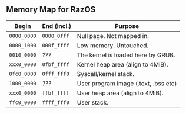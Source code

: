 ## Memory Map for RazOS

| Begin       | End (incl.) | Purpose
| ----------- | ----------- | -------
| `0000_0000` | `0000_0fff` | Null page. Not mapped in.
| `0000_1000` | `000f_ffff` | Low memory. Untouched.
| `0010_0000` | *???*       | The kernel is loaded here by GRUB.
| `xxx0_0000` | `0fbf_ffff` | Kernel heap area (align to 4MiB).
| `0fc0_0000` | `0fff_fff0` | Syscall/kernel stack.
| `1000_0000` | *???*       | User program image (.text, .bss etc)
| `xxx0_0000` | `ffbf_ffff` | User heap area (align to 4MiB).
| `ffc0_0000` | `ffff_fff0` | User stack.
